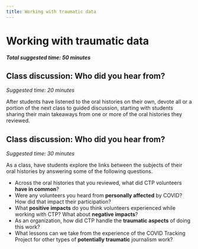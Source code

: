 ```yaml
---
title: Working with traumatic data
---
```


# Working with traumatic data

***Total suggested time: 50 minutes***

## Class discussion: Who did you hear from?

*Suggested time: 20 minutes*

After students have listened to the oral histories on their own, devote all or a portion of the next class to guided discussion, starting with students sharing their main takeaways from one or more of the oral histories they reviewed.

## Class discussion: Who did you hear from?

*Suggested time: 30 minutes*

As a class, have students explore the links between the subjects of their oral histories by answering some of the following questions.

* Across the oral histories that you reviewed, what did CTP volunteers **have in common**?
* Were any volunteers you heard from **personally affected** by COVID? How did that impact their participation?
* What **positive impacts** do you think volunteers experienced while working with CTP? What about **negative impacts**?
* As an organization, how did CTP handle the **traumatic aspects** of doing this work?
* What lessons can we take from the experience of the COVID Tracking Project for other types of **potentially traumatic** journalism work?